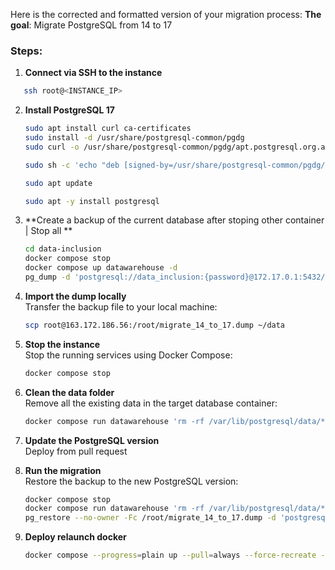Here is the corrected and formatted version of your migration process:
**The goal**: Migrate PostgreSQL from 14 to 17

### Steps:

1. **Connect via SSH to the instance** 
```bash
   ssh root@<INSTANCE_IP>
```
2. **Install PostgreSQL 17**  
    ```bash
    sudo apt install curl ca-certificates
    sudo install -d /usr/share/postgresql-common/pgdg
    sudo curl -o /usr/share/postgresql-common/pgdg/apt.postgresql.org.asc --fail https://www.postgresql.org/media/keys/ACCC4CF8.asc

    sudo sh -c 'echo "deb [signed-by=/usr/share/postgresql-common/pgdg/apt.postgresql.org.asc] https://apt.postgresql.org/pub/repos/apt $(lsb_release -cs)-pgdg main" > /etc/apt/sources.list.d/pgdg.list'

    sudo apt update

    sudo apt -y install postgresql
    ```

3. **Create a backup of the current database after stoping other container | Stop all **  
    ```bash
    cd data-inclusion
    docker compose stop
    docker compose up datawarehouse -d
    pg_dump -d 'postgresql://data_inclusion:{password}@172.17.0.1:5432/data_inclusion' --no-owner --no-acl -Fc -v -f /root/migrate_14_to_17.dump
    ```

4. **Import the dump locally**  
   Transfer the backup file to your local machine:

    ```bash
    scp root@163.172.186.56:/root/migrate_14_to_17.dump ~/data
    ```

5. **Stop the instance**  
   Stop the running services using Docker Compose:

    ```bash
    docker compose stop
    ```

6. **Clean the data folder**  
   Remove all the existing data in the target database container:

    ```bash
    docker compose run datawarehouse 'rm -rf /var/lib/postgresql/data/*'
    ```

7. **Update the PostgreSQL version**  
   Deploy from pull request

8. **Run the migration**  
   Restore the backup to the new PostgreSQL version:

    ```bash
    docker compose stop
    docker compose run datawarehouse 'rm -rf /var/lib/postgresql/data/*'
    pg_restore --no-owner -Fc /root/migrate_14_to_17.dump -d 'postgresql://datainclusion:{password}@172.17.0.1:5432/datainclusion' -j 8 -v
    ```

9. **Deploy relaunch docker**  
    ```Bash
    docker compose --progress=plain up --pull=always --force-recreate --remove-orphans --wait --wait-timeout 1200 --quiet-pull --detach
    ```